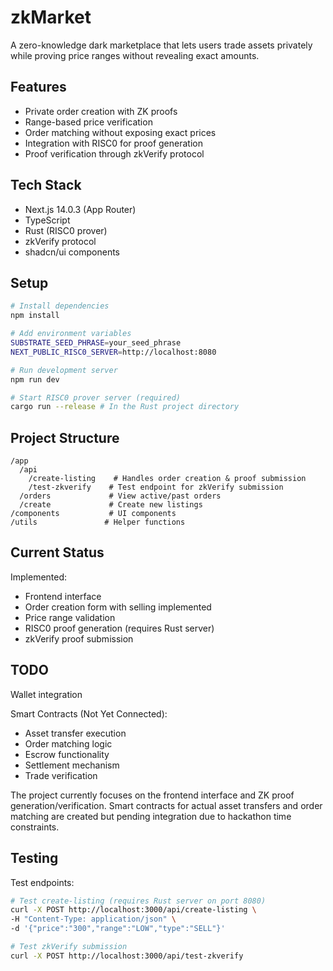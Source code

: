 # zkMarket

A zero-knowledge dark marketplace that lets users trade assets privately while proving price ranges without revealing exact amounts.

## Features

- Private order creation with ZK proofs
- Range-based price verification
- Order matching without exposing exact prices
- Integration with RISC0 for proof generation
- Proof verification through zkVerify protocol

## Tech Stack

- Next.js 14.0.3 (App Router)
- TypeScript
- Rust (RISC0 prover)
- zkVerify protocol
- shadcn/ui components

## Setup

```bash
# Install dependencies
npm install

# Add environment variables
SUBSTRATE_SEED_PHRASE=your_seed_phrase
NEXT_PUBLIC_RISC0_SERVER=http://localhost:8080

# Run development server
npm run dev

# Start RISC0 prover server (required)
cargo run --release # In the Rust project directory
```

## Project Structure

```
/app
  /api
    /create-listing    # Handles order creation & proof submission
    /test-zkverify    # Test endpoint for zkVerify submission
  /orders             # View active/past orders
  /create             # Create new listings
/components           # UI components
/utils               # Helper functions
```

## Current Status

Implemented:

- Frontend interface
- Order creation form with selling implemented
- Price range validation
- RISC0 proof generation (requires Rust server)
- zkVerify proof submission

## TODO

Wallet integration

Smart Contracts (Not Yet Connected):

- Asset transfer execution
- Order matching logic
- Escrow functionality
- Settlement mechanism
- Trade verification

The project currently focuses on the frontend interface and ZK proof generation/verification. Smart contracts for actual asset transfers and order matching are created but pending integration due to hackathon time constraints.

## Testing

Test endpoints:

```bash
# Test create-listing (requires Rust server on port 8080)
curl -X POST http://localhost:3000/api/create-listing \
-H "Content-Type: application/json" \
-d '{"price":"300","range":"LOW","type":"SELL"}'

# Test zkVerify submission
curl -X POST http://localhost:3000/api/test-zkverify
```
